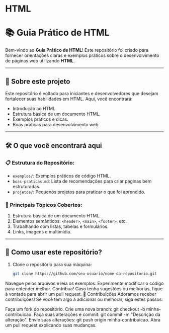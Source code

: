 # HTML
# 📚 Guia Prático de HTML  

Bem-vindo ao **Guia Prático de HTML**! Este repositório foi criado para fornecer orientações claras e exemplos práticos sobre o desenvolvimento de páginas web utilizando **HTML**.  

---

## 🌟 **Sobre este projeto**  
Este repositório é voltado para iniciantes e desenvolvedores que desejam fortalecer suas habilidades em HTML. Aqui, você encontrará:  
- Introdução ao HTML.  
- Estrutura básica de um documento HTML.  
- Exemplos práticos e dicas.  
- Boas práticas para desenvolvimento web.  

---

## 🛠️ **O que você encontrará aqui**  

### 📋 Estrutura do Repositório:  
- `exemplos/`: Exemplos práticos de código HTML.  
- `boas-praticas.md`: Lista de recomendações para criar páginas bem estruturadas.  
- `projetos/`: Pequenos projetos para praticar o que foi aprendido.  


### 🔑 **Principais Tópicos Cobertos:**  
1. Estrutura básica de um documento HTML.  
2. Elementos semânticos: `<header>`, `<main>`, `<footer>`, etc.  
3. Trabalhando com listas, tabelas e formulários.  
4. Links, imagens e multimídia.  


---

## 🚀 **Como usar este repositório?**  
1. Clone o repositório para sua máquina:  
   ```bash
   git clone https://github.com/seu-usuario/nome-do-repositorio.git
Navegue pelos arquivos e leia os exemplos.
Experimente modificar o código para entender melhor.
Contribua! Caso tenha sugestões ou melhorias, fique à vontade para abrir um pull request.
🤝 Contribuições
Adoramos receber contribuições! Se você tem algo a adicionar ou melhorar, siga estes passos:

Faça um fork do repositório.
Crie uma nova branch: git checkout -b minha-contribuicao.
Faça suas alterações e commit: git commit -m "Descrição da alteração".
Envie suas alterações: git push origin minha-contribuicao.
Abra um pull request explicando suas mudanças.
